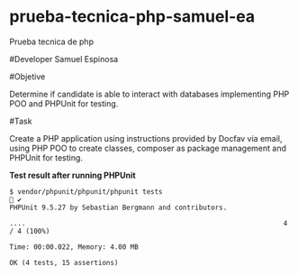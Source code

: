 # prueba-tecnica-php-samuel-ea
Prueba tecnica de php

#Developer
Samuel Espinosa

#Objetive

Determine if candidate is able to interact with databases implementing PHP POO and PHPUnit for testing.

#Task

Create a PHP application using instructions provided by Docfav via email, using PHP POO to create classes, composer as package management and PHPUnit for testing.


**Test result after running PHPUnit**

```
$ vendor/phpunit/phpunit/phpunit tests                                            ✔ 
PHPUnit 9.5.27 by Sebastian Bergmann and contributors.

....                                                                4 / 4 (100%)

Time: 00:00.022, Memory: 4.00 MB

OK (4 tests, 15 assertions)
```
